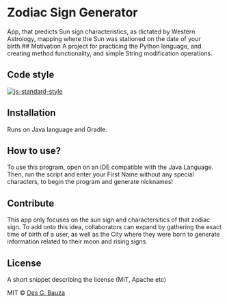 # Zodiac Sign Generator 
App, that predicts Sun sign characteristics, as dictated by Western Astrology, mapping where the Sun was stationed on the date of your birth.## Motivation
A project for practicing the Python language, and creating method functionality, and simple String modification operations.

## Code style
[![js-standard-style](https://img.shields.io/badge/code%20style-standard-brightgreen.svg?style=flat)](https://github.com/feross/standard)
 
## Installation
Runs on Java language and Gradle.

## How to use?
To use this program, open on an IDE compatible with the Java Language. Then, run the script and enter your First Name without any special characters, to begin the program and generate nicknames!

## Contribute
This app only focuses on the sun sign and charactersitics of that zodiac sign. To add onto this idea, collaborators can expand by gathering the exact time of birth of a user, as well as the City where they were born to generate information related to their moon and rising signs.
## License
A short snippet describing the license (MIT, Apache etc)

MIT © [Des G. Bauza]()
